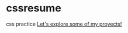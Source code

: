 # cssresume
css practice
[Let's explore some of my proyects!](https://guama1239.github.io/cssresume/)
